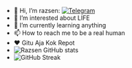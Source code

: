 

- 👋 Hi, I’m razsen: [![Telegram](https://img.shields.io/static/v1?label=Telegram&message=chat&color=169c88)](https://t.me/razs_19)
- 👀 I’m interested about LIFE 
- 🌱 I’m currently learning anything
- 📫 How to reach me to be a real human
- ❤️ Gitu Aja Kok Repot 
- ![Razsen GitHub stats](https://github-readme-stats.vercel.app/api?username=rasenss&show_icons=true&theme=radical)
- ![GitHub Streak](https://github-readme-streak-stats.herokuapp.com?user=rasenss&theme=neon-palenight&hide_border=true)

<!---
rasenss/rasenss is a ✨ special ✨ repository because its `README.md` (this file) appears on your GitHub profile.
You can click the Preview link to take a look at your changes.
--->
